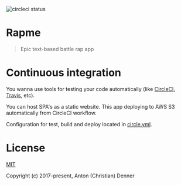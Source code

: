 ![circleci status](https://circleci.com/gh/onelastjedi/rapme.svg?style=shield&circle-token=a9cbae75af694a4d454c3f549481b3b692e278ba)

# Rapme

> Epic text-based battle rap app

# Continuous integration

You wanna use tools for testing your code automatically (like [CircleCI](https://circleci.com), [Travis](https://travis-ci.org), etc).

You can host SPA's as a static website. This app deploying to AWS S3 automatically from CircleCI workflow.

Configuration for test, build and deploy located in [circle.yml](circle.yml).

# License

[MIT](http://opensource.org/licenses/MIT)

Copyright (c) 2017-present, Anton (Christian) Denner
